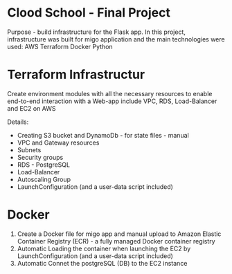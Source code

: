 # Clood School - Final Project
Purpose - build infrastructure for the Flask app.
In this project, infrastructure was built for migo application and the main technologies were used:
AWS
Terraform
Docker
Python

# Terraform Infrastructur

Create environment modules with all the necessary resources to enable end-to-end interaction with a Web-app include VPC, RDS, Load-Balancer and EC2 on AWS

Details:
- Creating S3 bucket and DynamoDb - for state files - manual
- VPC and Gateway resources
- Subnets
- Security groups
- RDS - PostgreSQL
- Load-Balancer
- Autoscaling Group
- LaunchConfiguration (and a user-data script included)

# Docker

1. Create a Docker file for migo app and manual upload to Amazon Elastic Container Registry (ECR) - a fully managed Docker container registry
2. Automatic Loading the container when launching the EC2 by LaunchConfiguration (and a user-data script included)
3. Automatic Connet the postgreSQL (DB) to the EC2 instance




